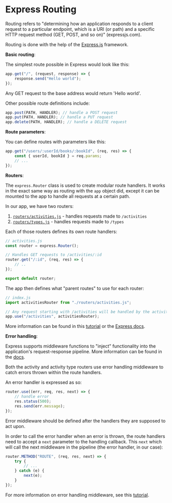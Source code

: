 # Express Routing

Routing refers to "determining how an application responds to a client request to a particular endpoint, which is a URI (or path) and a specific HTTP request method (GET, POST, and so on)" (expressjs.com).

Routing is done with the help of the [Express.js](expressjs.com) framework.

**Basic routing**:

The simplest route possible in Express would look like this:

```js
app.get("/", (request, response) => {
    response.send("Hello world");
});
```

Any GET request to the base address would return 'Hello world'.

Other possible route definitions include:

```js
app.post(PATH, HANDLER); // handle a POST request
app.put(PATH, HANDLER); // handle a PUT request
app.delete(PATH, HANDLER); // handle a DELETE request
```

**Route parameters**:

You can define routes with parameters like this:

```js
app.get("/users/:userId/books/:bookId", (req, res) => {
    const { userId, bookId } = req.params;
    // ...
});
```

**Routers**:

The `express.Router` class is used to create modular route handlers. It works
in the exact same way as routing with the `app` object did, except it can be mounted to the app to handle all requests at a certain path.

In our app, we have two routers:

1. [`routers/activities.js`](../src/routers/activities.js) - handles requests made to `/activities`
2. [`routers/types.js`](../src/routers/types.js) - handles requests made to `/types`

Each of those routers defines its own route handlers:

```js
// activities.js
const router = express.Router();

// Handles GET requests to /activities/:id
router.get("/:id", (req, res) => {
    // ..
});

export default router;
```

The app then defines what "parent routes" to use for each router:

```js
// index.js
import activitiesRouter from "./routers/activities.js";

// Any request starting with /activities will be handled by the activities router
app.use("/activities", activitiesRouter);
```

More information can be found in this [tutorial](https://rahmanfadhil.com/express-rest-api/) or the [Express docs](https://expressjs.com/).

**Error handling**:

Express supports middleware functions to "inject" functionality into the application's request-response pipeline. More information can be found in the [docs](https://expressjs.com/en/guide/using-middleware.html).

Both the activity and activity type routers use error handling middleware to catch errors thrown within the route handlers.

An error handler is expressed as so:

```js
router.use((err, req, res, next) => {
    // handle error
    res.status(500);
    res.send(err.message);
});
```

Error middleware should be defined after the handlers they are supposed to act upon.

In order to call the error handler when an error is thrown, the route handlers need to accept a `next` parameter to the handling callback. This `next` which will call the next middleware in the pipeline (the error handler, in our case):

```js
router.METHOD("ROUTE", (req, res, next) => {
    try {
        // ...
    } catch (e) {
        next(e);
    }
});
```

For more information on error handling middleware, see this [tutorial](https://www.robinwieruch.de/node-express-error-handling/).

